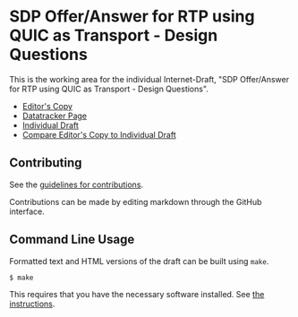 # SDP Offer/Answer for RTP using QUIC as Transport - Design Questions

This is the working area for the individual Internet-Draft, "SDP Offer/Answer for RTP using QUIC as Transport - Design Questions".

* [Editor's Copy](https://SpencerDawkins.github.io/sdp-rtp-quic-questions/#go.draft-dawkins-avtcore-sdp-rtp-quic-questions.html)
* [Datatracker Page](https://datatracker.ietf.org/doc/draft-dawkins-avtcore-sdp-rtp-quic-questions)
* [Individual Draft](https://datatracker.ietf.org/doc/html/draft-dawkins-avtcore-sdp-rtp-quic-questions)
* [Compare Editor's Copy to Individual Draft](https://SpencerDawkins.github.io/sdp-rtp-quic-questions/#go.draft-dawkins-avtcore-sdp-rtp-quic-questions.diff)


## Contributing

See the
[guidelines for contributions](https://github.com/SpencerDawkins/sdp-rtp-quic-questions/blob/main/CONTRIBUTING.md).

Contributions can be made by editing markdown through the GitHub interface.


## Command Line Usage

Formatted text and HTML versions of the draft can be built using `make`.

```sh
$ make
```

This requires that you have the necessary software installed.  See
[the instructions](https://github.com/martinthomson/i-d-template/blob/main/doc/SETUP.md).

